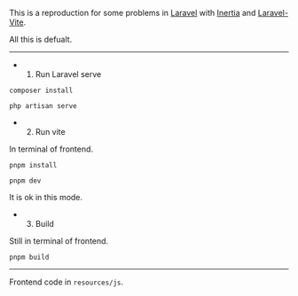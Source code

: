 This is a reproduction for some problems in [Laravel](https://laravel.com) with [Inertia](https://inertiajs.com) and [Laravel-Vite](https://laravel-vite.innocenzi.dev).

All this is defualt.

---

-   1. Run Laravel serve

```
composer install

php artisan serve
```

-   2. Run vite

In terminal of frontend.

```
pnpm install

pnpm dev
```

It is ok in this mode.

-   3. Build

Still in terminal of frontend.

```
pnpm build
```

---

Frontend code in `resources/js`.
